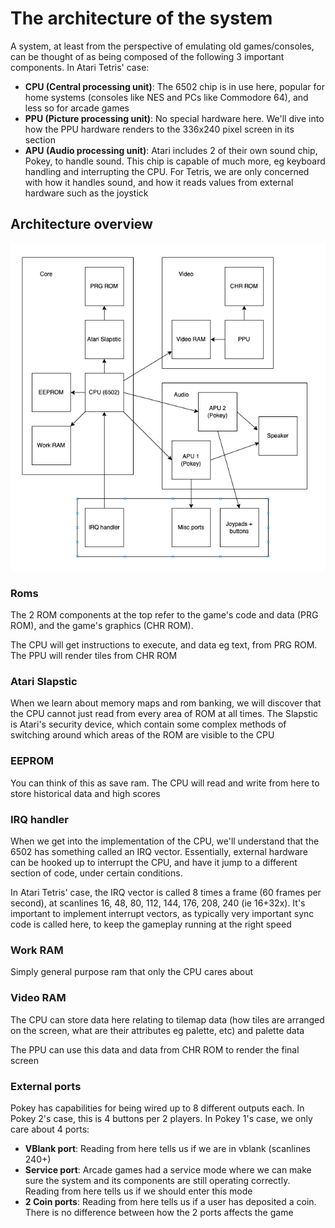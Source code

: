 # The architecture of the system

A system, at least from the perspective of emulating old games/consoles, can be thought of as being composed of the following 3 important components. In Atari Tetris' case:
- **CPU (Central processing unit)**: The 6502 chip is in use here, popular for home systems (consoles like NES and PCs like Commodore 64), and less so for arcade games
- **PPU (Picture processing unit)**: No special hardware here. We'll dive into how the PPU hardware renders to the 336x240 pixel screen in its section
- **APU (Audio processing unit)**: Atari includes 2 of their own sound chip, Pokey, to handle sound. This chip is capable of much more, eg keyboard handling and interrupting the CPU. For Tetris, we are only concerned with how it handles sound, and how it reads values from external hardware such as the joystick

## Architecture overview

![Architecture](atariarch.png)

### Roms

The 2 ROM components at the top refer to the game's code and data (PRG ROM), and the game's graphics (CHR ROM).

The CPU will get instructions to execute, and data eg text, from PRG ROM. The PPU will render tiles from CHR ROM

### Atari Slapstic

When we learn about memory maps and rom banking, we will discover that the CPU cannot just read from every area of ROM at all times. The Slapstic is Atari's security device, which contain some complex methods of switching around which areas of the ROM are visible to the CPU

### EEPROM

You can think of this as save ram. The CPU will read and write from here to store historical data and high scores

### IRQ handler

When we get into the implementation of the CPU, we'll understand that the 6502 has something called an IRQ vector. Essentially, external hardware can be hooked up to interrupt the CPU, and have it jump to a different section of code, under certain conditions.

In Atari Tetris' case, the IRQ vector is called 8 times a frame (60 frames per second), at scanlines 16, 48, 80, 112, 144, 176, 208, 240 (ie 16+32x). It's important to implement interrupt vectors, as typically very important sync code is called here, to keep the gameplay running at the right speed

### Work RAM

Simply general purpose ram that only the CPU cares about

### Video RAM

The CPU can store data here relating to tilemap data (how tiles are arranged on the screen, what are their attributes eg palette, etc) and palette data

The PPU can use this data and data from CHR ROM to render the final screen

### External ports

Pokey has capabilities for being wired up to 8 different outputs each. In Pokey 2's case, this is 4 buttons per 2 players. In Pokey 1's case, we only care about 4 ports:
- **VBlank port**: Reading from here tells us if we are in vblank (scanlines 240+)
- **Service port**: Arcade games had a service mode where we can make sure the system and its components are still operating correctly. Reading from here tells us if we should enter this mode
- **2 Coin ports**: Reading from here tells us if a user has deposited a coin. There is no difference between how the 2 ports affects the game
